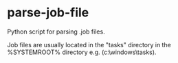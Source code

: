 # parse-job-file
Python script for parsing .job files.

Job files are usually located in the "tasks" directory in the %SYSTEMROOT% directory e.g. (c:\windows\tasks).
